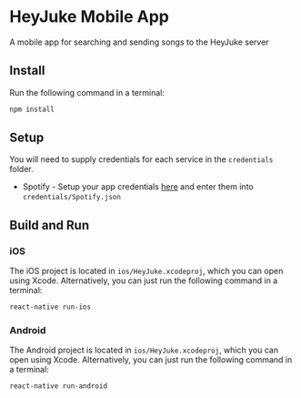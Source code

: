 # HeyJuke Mobile App

A mobile app for searching and sending songs to the HeyJuke server

## Install

Run the following command in a terminal:

```bash
npm install
```

## Setup

You will need to supply credentials for each service in the `credentials` folder.

- Spotify - Setup your app credentials [here](https://developer.spotify.com/dashboard/applications) and enter them into `credentials/Spotify.json`

## Build and Run

### iOS

The iOS project is located in `ios/HeyJuke.xcodeproj`, which you can open using Xcode. Alternatively, you can just run the following command in a terminal:

```bash
react-native run-ios
```

### Android

The Android project is located in `ios/HeyJuke.xcodeproj`, which you can open using Xcode. Alternatively, you can just run the following command in a terminal:

```bash
react-native run-android
```
